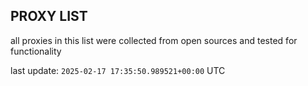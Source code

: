 ## PROXY LIST

all proxies in this list were collected from open sources and tested for functionality

last update: `2025-02-17 17:35:50.989521+00:00` UTC